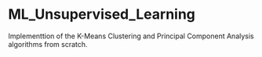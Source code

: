 # ML_Unsupervised_Learning
Implementtion of the K-Means Clustering and Principal Component Analysis algorithms from scratch.
